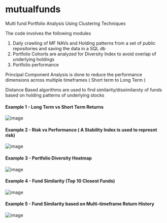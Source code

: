 # mutualfunds
Multi fund Portfolio Analysis Using Clustering Techniques

The code involves the following modules

1. Daily crawling of MF NAVs and Holding patterns from a set of public repositories and saving the data in a SQL db
2. Portfolio Cohorts are analyzed for Diversity Index to avoid overlap of underlying holdings
3. Portfolio performance

<p>  Principal Component Analysis is done to reduce the performance dimensions across multiple timeframes ( Short term to Long Term )
<p> Distance Based algorithms are used to find similarity/dissimilaroty of funds based on holding patterns of underlying stocks </p>

#### Example 1 - Long Term vs Short Term Returns

![image](https://user-images.githubusercontent.com/17408955/215094078-013ceb07-fd9e-4107-be97-8d314c7896bd.png)


#### Example 2 - Risk vs Performance ( A Stability Index is used to represnt risk)

![image](https://user-images.githubusercontent.com/17408955/215094483-304e304f-9a7d-4f0c-991a-c4cc5923e51b.png)

#### Example 3 - Portfolio Diversity Heatmap

![image](https://user-images.githubusercontent.com/17408955/215094933-62b1aa7b-b62f-4990-9ae2-8a7901c5506a.png)


#### Example 4 - Fund Similarity (Top 10 Closest Funds)

![image](https://user-images.githubusercontent.com/17408955/215095639-ec88d150-f2fe-449a-9f3a-d09c53d9fd3e.png)


#### Example 5 - Fund Similarity based on Multi-timeframe Return History

![image](https://user-images.githubusercontent.com/17408955/215095785-2da152f1-f4c1-48ba-a4b5-d65b77a6d6b2.png)

